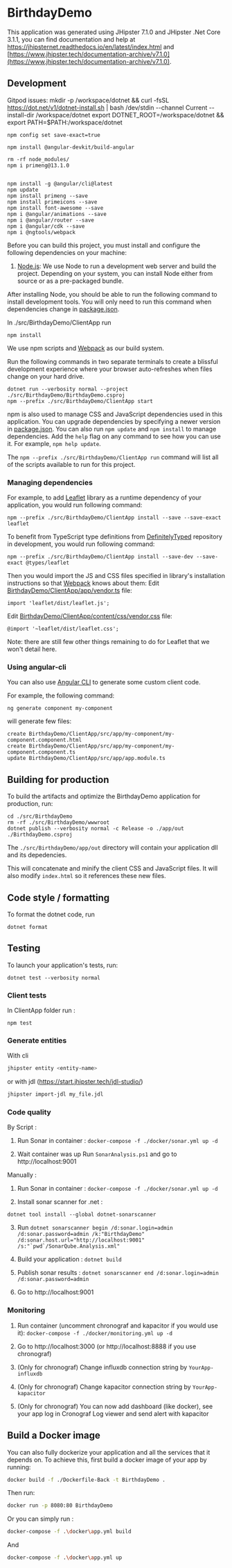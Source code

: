 # BirthdayDemo

This application was generated using JHipster 7.1.0 and JHipster .Net Core 3.1.1, you can find documentation and help at https://jhipsternet.readthedocs.io/en/latest/index.html and [https://www.jhipster.tech/documentation-archive/v7.1.0](https://www.jhipster.tech/documentation-archive/v7.1.0).

## Development

Gitpod issues:
    mkdir -p /workspace/dotnet && curl -fsSL https://dot.net/v1/dotnet-install.sh | bash /dev/stdin --channel Current --install-dir /workspace/dotnet
    export DOTNET_ROOT=/workspace/dotnet && export PATH=$PATH:/workspace/dotnet

    npm config set save-exact=true
    
    npm install @angular-devkit/build-angular

    rm -rf node_modules/
    npm i primeng@13.1.0


    npm install -g @angular/cli@latest
    npm update 
    npm install primeng --save
    npm install primeicons --save
    npm install font-awesome --save
    npm i @angular/animations --save
    npm i @angular/router --save
    npm i @angular/cdk --save
    npm i @ngtools/webpack


Before you can build this project, you must install and configure the following dependencies on your machine:

1. [Node.js][]: We use Node to run a development web server and build the project.
   Depending on your system, you can install Node either from source or as a pre-packaged bundle.

After installing Node, you should be able to run the following command to install development tools.
You will only need to run this command when dependencies change in [package.json](package.json).

In ./src/BirthdayDemo/ClientApp run

    npm install

We use npm scripts and [Webpack][] as our build system.

Run the following commands in two separate terminals to create a blissful development experience where your browser
auto-refreshes when files change on your hard drive.

    dotnet run --verbosity normal --project ./src/BirthdayDemo/BirthdayDemo.csproj
    npm --prefix ./src/BirthdayDemo/ClientApp start

npm is also used to manage CSS and JavaScript dependencies used in this application. You can upgrade dependencies by
specifying a newer version in [package.json](package.json). You can also run `npm update` and `npm install` to manage dependencies.
Add the `help` flag on any command to see how you can use it. For example, `npm help update`.

The `npm --prefix ./src/BirthdayDemo/ClientApp run` command will list all of the scripts available to run for this project.

### Managing dependencies

For example, to add [Leaflet][] library as a runtime dependency of your application, you would run following command:

    npm --prefix ./src/BirthdayDemo/ClientApp install --save --save-exact leaflet

To benefit from TypeScript type definitions from [DefinitelyTyped][] repository in development, you would run following command:

    npm --prefix ./src/BirthdayDemo/ClientApp install --save-dev --save-exact @types/leaflet

Then you would import the JS and CSS files specified in library's installation instructions so that [Webpack][] knows about them:
Edit [BirthdayDemo/ClientApp/app/vendor.ts](BirthdayDemo/ClientApp/app/vendor.ts) file:

```
import 'leaflet/dist/leaflet.js';
```

Edit [BirthdayDemo/ClientApp/content/css/vendor.css](BirthdayDemo/ClientApp/content/css/vendor.css) file:

```
@import '~leaflet/dist/leaflet.css';
```

Note: there are still few other things remaining to do for Leaflet that we won't detail here.

### Using angular-cli

You can also use [Angular CLI][] to generate some custom client code.

For example, the following command:

    ng generate component my-component

will generate few files:

    create BirthdayDemo/ClientApp/src/app/my-component/my-component.component.html
    create BirthdayDemo/ClientApp/src/app/my-component/my-component.component.ts
    update BirthdayDemo/ClientApp/src/app/app.module.ts

## Building for production

To build the artifacts and optimize the BirthdayDemo application for production, run:

    cd ./src/BirthdayDemo
    rm -rf ./src/BirthdayDemo/wwwroot
    dotnet publish --verbosity normal -c Release -o ./app/out ./BirthdayDemo.csproj

The `./src/BirthdayDemo/app/out` directory will contain your application dll and its depedencies.

This will concatenate and minify the client CSS and JavaScript files. It will also modify `index.html` so it references these new files.

## Code style / formatting

To format the dotnet code, run

    dotnet format

## Testing

To launch your application's tests, run:

    dotnet test --verbosity normal

### Client tests

In ClientApp folder run :

    npm test

### Generate entities

With cli

```bash
jhipster entity <entity-name>
```

or with jdl (https://start.jhipster.tech/jdl-studio/)

```bash
jhipster import-jdl my_file.jdl
```

### Code quality

By Script :

1. Run Sonar in container : `docker-compose -f ./docker/sonar.yml up -d`

2. Wait container was up Run `SonarAnalysis.ps1` and go to http://localhost:9001

Manually :

1. Run Sonar in container : `docker-compose -f ./docker/sonar.yml up -d`

2. Install sonar scanner for .net :

`dotnet tool install --global dotnet-sonarscanner`

3. Run `` dotnet sonarscanner begin /d:sonar.login=admin /d:sonar.password=admin /k:"BirthdayDemo" /d:sonar.host.url="http://localhost:9001" /s:"`pwd`/SonarQube.Analysis.xml" ``

4. Build your application : `dotnet build`

5. Publish sonar results : `dotnet sonarscanner end /d:sonar.login=admin /d:sonar.password=admin`

6. Go to http://localhost:9001

### Monitoring

1. Run container (uncomment chronograf and kapacitor if you would use it): `docker-compose -f ./docker/monitoring.yml up -d`

2. Go to http://localhost:3000 (or http://localhost:8888 if you use chronograf)

3. (Only for chronograf) Change influxdb connection string by `YourApp-influxdb`

4. (Only for chronograf) Change kapacitor connection string by `YourApp-kapacitor`

5. (Only for chronograf) You can now add dashboard (like docker), see your app log in Cronograf Log viewer and send alert with kapacitor

## Build a Docker image

You can also fully dockerize your application and all the services that it depends on. To achieve this, first build a docker image of your app by running:

```bash
docker build -f ./Dockerfile-Back -t BirthdayDemo .
```

Then run:

```bash
docker run -p 8080:80 BirthdayDemo
```

Or you can simply run :

```bash
docker-compose -f .\docker\app.yml build
```

And

```bash
docker-compose -f .\docker\app.yml up
```

[node.js]: https://nodejs.org/
[yarn]: https://yarnpkg.org/
[webpack]: https://webpack.github.io/
[angular cli]: https://cli.angular.io/
[browsersync]: http://www.browsersync.io/
[jest]: https://facebook.github.io/jest/
[jasmine]: http://jasmine.github.io/2.0/introduction.html
[protractor]: https://angular.github.io/protractor/
[leaflet]: http://leafletjs.com/
[definitelytyped]: http://definitelytyped.org/

